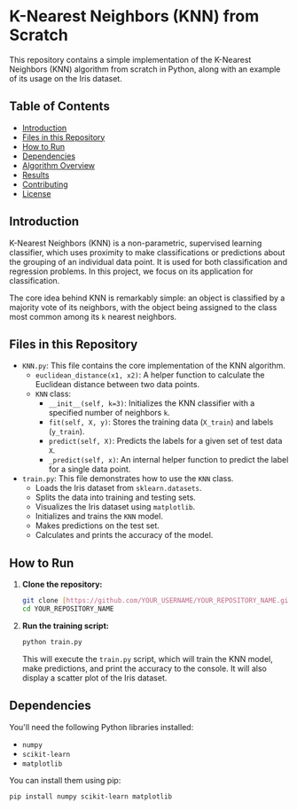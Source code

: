 # K-Nearest Neighbors (KNN) from Scratch

This repository contains a simple implementation of the K-Nearest Neighbors (KNN) algorithm from scratch in Python, along with an example of its usage on the Iris dataset.

## Table of Contents

* [Introduction](#introduction)
* [Files in this Repository](#files-in-this-repository)
* [How to Run](#how-to-run)
* [Dependencies](#dependencies)
* [Algorithm Overview](#algorithm-overview)
* [Results](#results)
* [Contributing](#contributing)
* [License](#license)

## Introduction

K-Nearest Neighbors (KNN) is a non-parametric, supervised learning classifier, which uses proximity to make classifications or predictions about the grouping of an individual data point. It is used for both classification and regression problems. In this project, we focus on its application for classification.

The core idea behind KNN is remarkably simple: an object is classified by a majority vote of its neighbors, with the object being assigned to the class most common among its `k` nearest neighbors.

## Files in this Repository

* `KNN.py`: This file contains the core implementation of the KNN algorithm.
    * `euclidean_distance(x1, x2)`: A helper function to calculate the Euclidean distance between two data points.
    * `KNN` class:
        * `__init__(self, k=3)`: Initializes the KNN classifier with a specified number of neighbors `k`.
        * `fit(self, X, y)`: Stores the training data (`X_train`) and labels (`y_train`).
        * `predict(self, X)`: Predicts the labels for a given set of test data `X`.
        * `_predict(self, x)`: An internal helper function to predict the label for a single data point.
* `train.py`: This file demonstrates how to use the `KNN` class.
    * Loads the Iris dataset from `sklearn.datasets`.
    * Splits the data into training and testing sets.
    * Visualizes the Iris dataset using `matplotlib`.
    * Initializes and trains the `KNN` model.
    * Makes predictions on the test set.
    * Calculates and prints the accuracy of the model.

## How to Run

1.  **Clone the repository:**
    ```bash
    git clone [https://github.com/YOUR_USERNAME/YOUR_REPOSITORY_NAME.git](https://github.com/YOUR_USERNAME/YOUR_REPOSITORY_NAME.git)
    cd YOUR_REPOSITORY_NAME
    ```
2.  **Run the training script:**
    ```bash
    python train.py
    ```
    This will execute the `train.py` script, which will train the KNN model, make predictions, and print the accuracy to the console. It will also display a scatter plot of the Iris dataset.

## Dependencies

You'll need the following Python libraries installed:

* `numpy`
* `scikit-learn`
* `matplotlib`

You can install them using pip:

```bash
pip install numpy scikit-learn matplotlib
